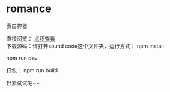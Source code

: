 # romance
表白神器

直接阅览： <a href="http://www.pengmengshan.cn/romance/">点我查看</a><br>
下载源码：请打开sound code这个文件夹，运行方式：
npm install 

npm run dev  

打包：
npm run build

赶紧试试吧~~
